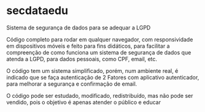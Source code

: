 # secdataedu
Sistema de segurança de dados para se adequar a LGPD

Código completo para rodar em qualquer navegador, com responsividade em dispositivos móveis e feito para fins didáticos, para facilitar a compreenção de como funciona um sistema de segurança de dados que atenda a LGPD, para dados pessoais, como CPF, email, etc.

O código tem um sistema simplificado, porém, num ambiente real, é indicado que se faça autenticação de 2 Fatores com aplicativo autenticador, para melhorar a segurança e confirmação de email.

O código pode ser estudado, modificado, redistribuído, mas não pode ser vendido, pois o objetivo é apenas atender o público e educar

